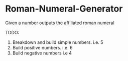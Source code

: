 # Roman-Numeral-Generator
Given a number outputs the affiliated roman numeral

TODO: 
1. Breakdown and build simple numbers. i.e. 5
2. Build positive numbers. i.e. 6
3. Build negative numbers i.e 4